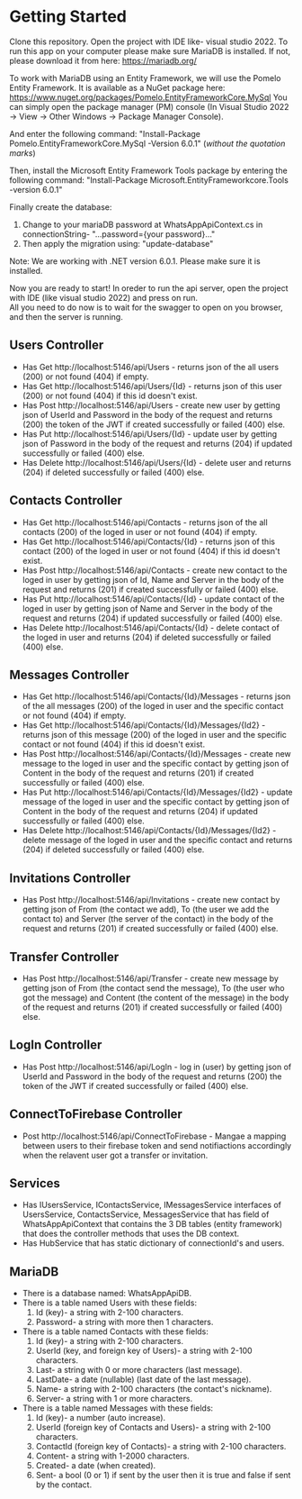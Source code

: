 # Getting Started

Clone this repository.
Open the project with IDE like- visual studio 2022.
To run this app on your computer please make sure MariaDB is installed. 
If not, please download it from here: https://mariadb.org/

To work with MariaDB using an Entity Framework, we will 
use the Pomelo Entity Framework. 
It is available as a NuGet package here: https://www.nuget.org/packages/Pomelo.EntityFrameworkCore.MySql
You can simply open the package manager (PM) console
(In Visual Studio 2022 -> View -> Other Windows -> Package Manager Console).

And enter the following command:
"Install-Package Pomelo.EntityFrameworkCore.MySql -Version 6.0.1"
(*without the quotation marks*)

Then, install the Microsoft Entity Framework Tools package
by entering the following command:
"Install-Package Microsoft.EntityFrameworkcore.Tools -version 6.0.1"

Finally create the database:
  1) Change to your mariaDB password at WhatsAppApiContext.cs in connectionString- "...password={your password}..."
  2) Then apply the migration using: "update-database"

Note: We are working with .NET version 6.0.1.
	  Please make sure it is installed. 


Now you are ready to start!
In oreder to run the api server, open the project with IDE (like visual studio 2022) and press on run.
<br>
All you need to do now is to wait for the swagger to open on you browser, and then the server is running.

## Users Controller

* Has Get http://localhost:5146/api/Users - returns json of the all users (200) or not found (404) if empty.
* Has Get http://localhost:5146/api/Users/{Id} - returns json of this user (200) or not found (404) if this id doesn't exist.
* Has Post http://localhost:5146/api/Users - create new user by getting json of UserId and Password in the body of the request and returns (200) the token of the JWT if created successfully or failed (400) else.
* Has Put http://localhost:5146/api/Users/{Id} - update user by getting json of Password in the body of the request and returns (204) if updated successfully or failed (400) else.
* Has Delete http://localhost:5146/api/Users/{Id} - delete user and returns (204) if deleted successfully or failed (400) else.

## Contacts Controller

* Has Get http://localhost:5146/api/Contacts - returns json of the all contacts (200) of the loged in user or not found (404) if empty.
* Has Get http://localhost:5146/api/Contacts/{Id} - returns json of this contact (200) of the loged in user or not found (404) if this id doesn't exist.
* Has Post http://localhost:5146/api/Contacts - create new contact to the loged in user by getting json of Id, Name and Server in the body of the request and returns (201) if created successfully or failed (400) else.
* Has Put http://localhost:5146/api/Contacts/{Id} - update contact of the loged in user by getting json of Name and Server in the body of the request and returns (204) if updated successfully or failed (400) else.
* Has Delete http://localhost:5146/api/Contacts/{Id} - delete contact of the loged in user and returns (204) if deleted successfully or failed (400) else.

## Messages Controller

* Has Get http://localhost:5146/api/Contacts/{Id}/Messages - returns json of the all messages (200) of the loged in user and the specific contact or not found (404) if empty.
* Has Get http://localhost:5146/api/Contacts/{Id}/Messages/{Id2} - returns json of this message (200) of the loged in user and the specific contact or not found (404) if this id doesn't exist.
* Has Post http://localhost:5146/api/Contacts/{Id}/Messages - create new message to the loged in user and the specific contact by getting json of Content in the body of the request and returns (201) if created successfully or failed (400) else.
* Has Put http://localhost:5146/api/Contacts/{Id}/Messages/{Id2} - update message of the loged in user and the specific contact by getting json of Content in the body of the request and returns (204) if updated successfully or failed (400) else.
* Has Delete http://localhost:5146/api/Contacts/{Id}/Messages/{Id2} - delete message of the loged in user and the specific contact and returns (204) if deleted successfully or failed (400) else.

## Invitations Controller

* Has Post http://localhost:5146/api/Invitations - create new contact by getting json of From (the contact we add), To (the user we add the contact to) and Server (the server of the contact) in the body of the request and returns (201) if created successfully or failed (400) else.

## Transfer Controller

* Has Post http://localhost:5146/api/Transfer - create new message by getting json of From (the contact send the message), To (the user who got the message) and Content (the content of the message) in the body of the request and returns (201) if created successfully or failed (400) else.

## LogIn Controller

* Has Post http://localhost:5146/api/LogIn - log in (user) by getting json of UserId and Password in the body of the request and returns (200) the token of the JWT if created successfully or failed (400) else.

## ConnectToFirebase Controller

* Post http://localhost:5146/api/ConnectToFirebase - Mangae a mapping between users to their firebase token and send notifiactions accordingly when the relavent user 	got a transfer or invitation.

## Services

* Has IUsersService, IContactsService, IMessagesService interfaces of UsersService, ContactsService, MessagesService that has field of WhatsAppApiContext that contains the 3 DB tables (entity framework) that does the controller methods that uses the DB context.
* Has HubService that has static dictionary of connectionId's and users.

## MariaDB

* There is a database named: WhatsAppApiDB.
* There is a table named Users with these fields:
  1) Id (key)- a string with 2-100 characters.
  2) Password- a string with more then 1 characters.
* There is a table named Contacts with these fields:
  1) Id (key)- a string with 2-100 characters.
  2) UserId (key, and foreign key of Users)- a string with 2-100 characters.
  3) Last- a string with 0 or more characters (last message).
  4) LastDate- a date (nullable) (last date of the last message).
  5) Name- a string with 2-100 characters (the contact's nickname).
  6) Server- a string with 1 or more characters.
* There is a table named Messages with these fields:
  1) Id (key)- a number (auto increase).
  2) UserId (foreign key of Contacts and Users)- a string with 2-100 characters.
  3) ContactId (foreign key of Contacts)- a string with 2-100 characters.
  4) Content- a string with 1-2000 characters.
  5) Created- a date (when created).
  6) Sent- a bool (0 or 1) if sent by the user then it is true and false if sent by the contact.
